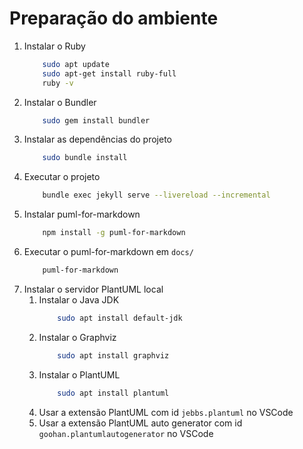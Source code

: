 # Preparação do ambiente

1. Instalar o Ruby 
    ```bash
        sudo apt update
        sudo apt-get install ruby-full
        ruby -v
    ```
2. Instalar o Bundler
    ```bash
        sudo gem install bundler
    ```
3. Instalar as dependências do projeto
    ```bash
        sudo bundle install
    ```
4. Executar o projeto
    ```bash
        bundle exec jekyll serve --livereload --incremental
    ```
5. Instalar puml-for-markdown
    ```bash
        npm install -g puml-for-markdown
    ```
6. Executar o puml-for-markdown em `docs/`
    ```bash
        puml-for-markdown 
    ```
7. Instalar o servidor PlantUML local 
    1. Instalar o Java JDK
        ```bash
            sudo apt install default-jdk
        ```
    2. Instalar o Graphviz
        ```bash
            sudo apt install graphviz
        ```
    3. Instalar o PlantUML
        ```bash
            sudo apt install plantuml
        ```
    4. Usar a extensão PlantUML com id `jebbs.plantuml` no VSCode
    5. Usar a extensão PlantUML auto generator com id `goohan.plantumlautogenerator` no VSCode